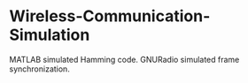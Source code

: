 # Wireless-Communication-Simulation
MATLAB simulated Hamming code.
GNURadio simulated frame synchronization.
